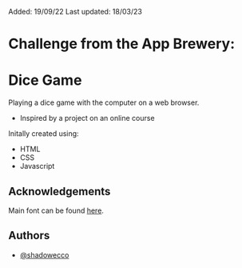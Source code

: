 Added: 19/09/22
Last updated: 18/03/23

# Challenge from the App Brewery:

# Dice Game

Playing a dice game with the computer on a web browser.
- Inspired by a project on an online course

Initally created using:

- HTML
- CSS
- Javascript


## Acknowledgements

Main font can be found [here](https://fonts.google.com/specimen/Lobster).


## Authors

- [@shadowecco](https://www.github.com/shadowecco)